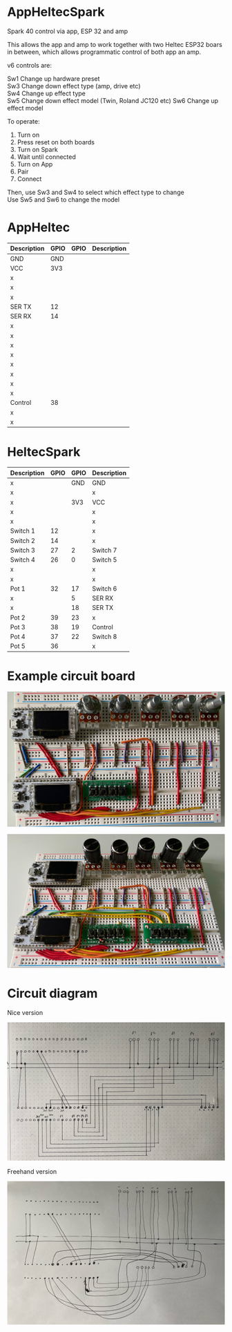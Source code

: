 # AppHeltecSpark
Spark 40 control via app, ESP 32 and amp

This allows the app and amp to work together with two Heltec ESP32 boars in between, which allows programmatic control of both app an amp.

v6 controls are:

Sw1   Change up hardware preset   
Sw3   Change down effect type (amp, drive etc)   
Sw4   Change up effect type   
Sw5   Change down effect model (Twin, Roland JC120 etc)
Sw6   Change up effect model

To operate:

1.  Turn on   
2.  Press reset on both boards   
3.  Turn on Spark   
4.  Wait until connected   
5.  Turn on App   
6.  Pair   
7.  Connect   

Then, use Sw3 and Sw4 to select which effect type to change   
Use Sw5 and Sw6 to change the model   

# AppHeltec

|Description|GPIO|GPIO|Description|
|---|---|---|---|
|GND|GND|||
|VCC|3V3|||
|x||||
|x||||
|x||||
|SER TX|12|||
|SER RX|14|||
|x||||
|x||||
|x||||
|x||||
|x||||
|x||||
|x||||
|x||||
|Control|38|||
|x||||
|x||||


# HeltecSpark

|Description|GPIO|GPIO|Description|
|---|---|---|---|
|x||GND|GND|
|x|||x|
|x||3V3|VCC|
|x|||x|
|x|||x|
|Switch 1|12||x|
|Switch 2|14||x|
|Switch 3|27|2|Switch 7|
|Switch 4|26|0|Switch 5|
|x|||x|
|x|||x|
|Pot 1|32|17|Switch 6|
|x||5|SER RX|
|x||18|SER TX|
|Pot 2|39|23|x|
|Pot 3|38|19|Control|
|Pot 4|37|22|Switch 8|
|Pot 5|36||x|


# Example circuit board

![Example](https://github.com/paulhamsh/AppHeltecSpark/blob/main/pic1.jpg)

![Example](https://github.com/paulhamsh/AppHeltecSpark/blob/main/pic2.jpg)

# Circuit diagram  

Nice version   

![Example](https://github.com/paulhamsh/AppHeltecSpark/blob/main/image0.jpeg)

Freehand version   

![Example](https://github.com/paulhamsh/AppHeltecSpark/blob/main/image2.jpeg)
